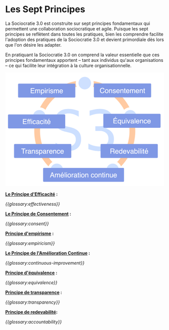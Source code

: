 # Les Sept Principes

La Sociocratie 3.0 est construite sur sept principes fondamentaux qui permettent une collaboration sociocratique et agile. Puisque les sept principes se reflètent dans toutes les pratiques, bien les comprendre facilite l'adoption des pratiques de la Sociocratie 3.0 et devient primordiale dès lors que l'on désire les adapter.

En pratiquant la Sociocratie 3.0 on comprend la valeur essentielle que ces principes fondamentaux apportent – tant aux individus qu'aux organisations – ce qui facilite leur intégration à la culture organisationnelle.

![Les Sept Principes](img/framework/s3-principles-plain.png)

**[Le Principe d'Efficacité](section:principle-effectiveness) :**

*{{glossary:effectiveness}}*

**[Le Principe de Consentement](section:principle-consent) :**

*{{glossary:consent}}*

**[Principe d'empirisme](section:principle-empiricism) :**

*{{glossary:empiricism}}*

**[Le Principe de l'Amélioration Continue](section:principle-continuous-improvement) :**

*{{glossary:continuous-improvement}}*

**[Principe d'équivalence](section:principle-equivalence) :**

*{{glossary:equivalence}}*

**[Principe de transparence](section:principle-transparency) :**

*{{glossary:transparency}}*

**[Principe de redevabilité](section:principle-accountability):**

*{{glossary:accountability}}*
